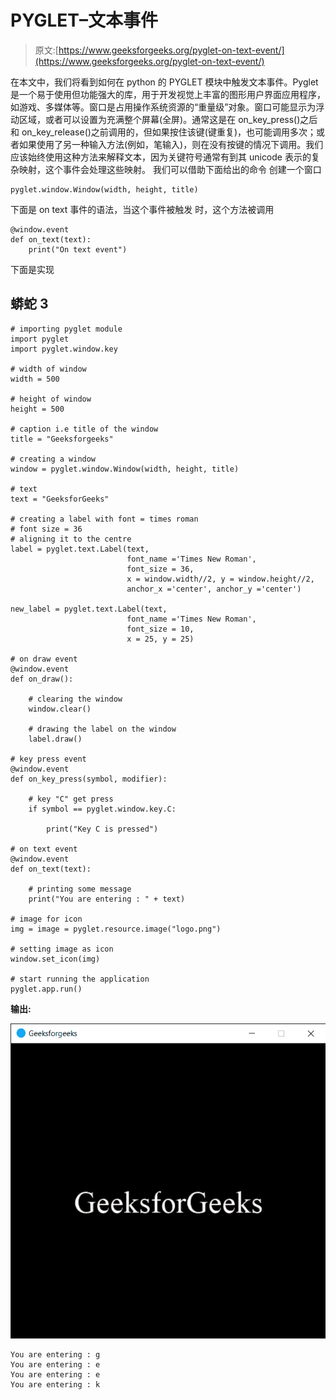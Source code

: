 # PYGLET–文本事件

> 原文:[https://www.geeksforgeeks.org/pyglet-on-text-event/](https://www.geeksforgeeks.org/pyglet-on-text-event/)

在本文中，我们将看到如何在 python 的 PYGLET 模块中触发文本事件。Pyglet 是一个易于使用但功能强大的库，用于开发视觉上丰富的图形用户界面应用程序，如游戏、多媒体等。窗口是占用操作系统资源的“重量级”对象。窗口可能显示为浮动区域，或者可以设置为充满整个屏幕(全屏)。通常这是在 on_key_press()之后和 on_key_release()之前调用的，但如果按住该键(键重复)，也可能调用多次；或者如果使用了另一种输入方法(例如，笔输入)，则在没有按键的情况下调用。我们应该始终使用这种方法来解释文本，因为关键符号通常有到其 unicode 表示的复杂映射，这个事件会处理这些映射。
我们可以借助下面给出的命令
创建一个窗口

```
pyglet.window.Window(width, height, title)
```

下面是 on text 事件的语法，当这个事件被触发
时，这个方法被调用

```
@window.event       
def on_text(text):
    print("On text event")
```

下面是实现

## 蟒蛇 3

```
# importing pyglet module
import pyglet
import pyglet.window.key

# width of window
width = 500

# height of window
height = 500

# caption i.e title of the window
title = "Geeksforgeeks"

# creating a window
window = pyglet.window.Window(width, height, title)

# text
text = "GeeksforGeeks"

# creating a label with font = times roman
# font size = 36
# aligning it to the centre
label = pyglet.text.Label(text,
                          font_name ='Times New Roman',
                          font_size = 36,
                          x = window.width//2, y = window.height//2,
                          anchor_x ='center', anchor_y ='center')

new_label = pyglet.text.Label(text,
                          font_name ='Times New Roman',
                          font_size = 10,
                          x = 25, y = 25)

# on draw event
@window.event
def on_draw():   

    # clearing the window
    window.clear()

    # drawing the label on the window
    label.draw()

# key press event   
@window.event
def on_key_press(symbol, modifier):

    # key "C" get press
    if symbol == pyglet.window.key.C:

        print("Key C is pressed")

# on text event
@window.event
def on_text(text):

    # printing some message
    print("You are entering : " + text)

# image for icon
img = image = pyglet.resource.image("logo.png")

# setting image as icon
window.set_icon(img)

# start running the application
pyglet.app.run()
```

**输出:**

![](img/19733b0edbd86fbf8890bcf0de30873c.png)

```
You are entering : g
You are entering : e
You are entering : e
You are entering : k
```